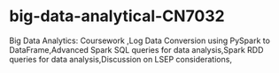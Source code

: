 # big-data-analytical-CN7032
Big Data Analytics: Coursework ,Log Data Conversion using PySpark to DataFrame,Advanced Spark SQL queries for data analysis,Spark RDD queries for data analysis,Discussion on LSEP considerations,
